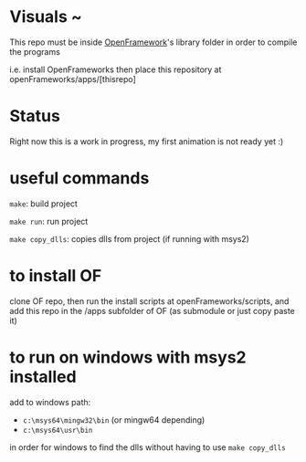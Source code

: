# Visuals ~

This repo must be inside [OpenFramework](https://github.com/openframeworks/openFrameworks)'s library folder in order to compile the programs

i.e. install OpenFrameworks then place this repository at openFrameworks/apps/[thisrepo]

# Status

Right now this is a work in progress, my first animation is not ready yet :)

# useful commands 

`make`: build project

`make run`: run project

`make copy_dlls`: copies dlls from project (if running with msys2)

# to install OF

clone OF repo, then run the install scripts at openFrameworks/scripts, and add this repo in the /apps subfolder of OF (as submodule or just copy paste it)

# to run on windows with msys2 installed 

add to windows path:
* `c:\msys64\mingw32\bin` (or mingw64 depending)
* `c:\msys64\usr\bin`

in order for windows to find the dlls without having to use `make copy_dlls`
